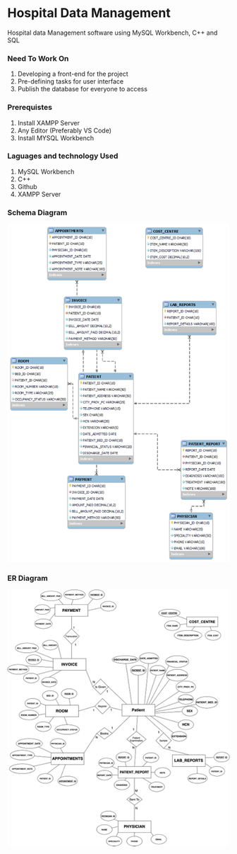 <h1>Hospital Data Management</h1>

Hospital data Management software using MySQL Workbench, C++ and SQL

<h3>Need To Work On</h3>

1. Developing a front-end for the project
2. Pre-defining tasks for user interface
3. Publish the database for everyone to access

<h3>Prerequistes</h3>

1. Install XAMPP Server
2. Any Editor (Preferably VS Code)
3. Install MYSQL Workbench

<h3>Laguages and technology Used</h3>

1. MySQL Workbench
2. C++
3. Github
4. XAMPP Server

<h3>Schema Diagram</h3>
<img src  = "https://github.com/riishhabb/Hospital_Data_Management/blob/main/Schema%20Diagram.png">

<h3>ER Diagram</h3>
<img src = "ER Diagram.png">


